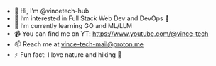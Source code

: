 - 👋 Hi, I’m @vincetech-hub
- 👀 I’m interested in Full Stack Web Dev and DevOps 🤖
- 🌱 I’m currently learning GO and ML/LLM
- 📹 You can find me on YT: https://www.youtube.com/@vince-tech
- 📫 Reach me at vince-tech-mail@proton.me
- ⚡ Fun fact: I love nature and hiking 🗻
